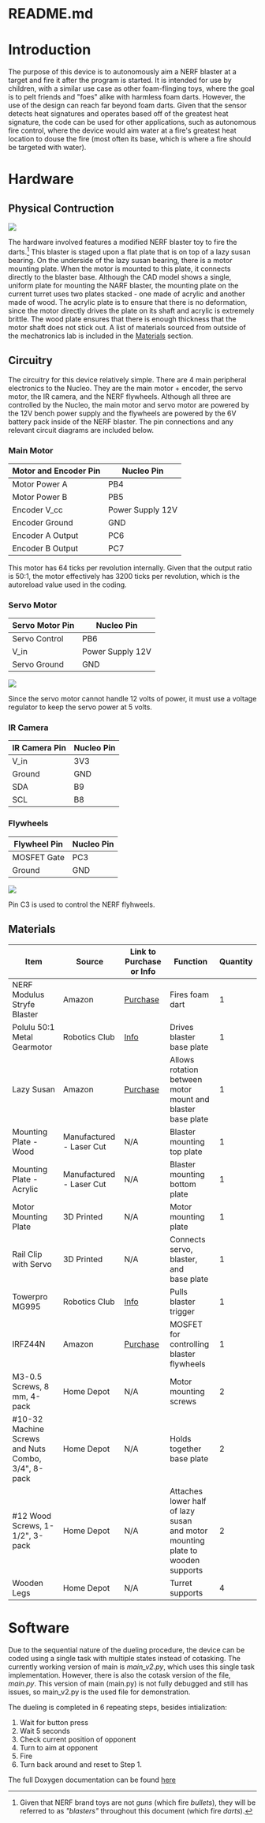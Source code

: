 README.md
=========

# Introduction

The purpose of this device is to autonomously aim a NERF blaster at a target and fire it after the program is started. It is intended for use by children, with a similar use case as other foam-flinging toys, where the goal is to pelt friends and "foes" alike with harmless foam darts. However, the use of the design can reach far beyond foam darts. Given that the sensor detects heat signatures and operates based off of the greatest heat signature, the code can be used for other applications, such as autonomous fire control, where the device would aim water at a fire's greatest heat location to douse the fire (most often its base, which is where a fire should be targeted with water).

# Hardware

## Physical Contruction

![](CAD/NerfTurret.PNG)

The hardware involved features a modified NERF blaster toy to fire the darts.[^1] This blaster is staged upon a flat plate that is on top of a lazy susan bearing. On the underside of the lazy susan bearing, there is a motor mounting plate. When the motor is mounted to this plate, it connects directly to the blaster base. Although the CAD model shows a single, uniform plate for mounting the NARF blaster, the mounting plate on the current turret uses two plates stacked - one made of acrylic and another made of wood. The acrylic plate is to ensure that there is no deformation, since the motor directly drives the plate on its shaft and acrylic is extremely brittle. The wood plate ensures that there is enough thickness that the motor shaft does not stick out. A list of materials sourced from outside of the mechatronics lab is included in the [Materials](#materials) section.

[^1]: Given that NERF brand toys are not *guns* (which fire *bullets*), they will be referred to as *"blasters"* throughout this document (which fire *darts*).

## Circuitry

The circuitry for this device relatively simple. There are 4 main peripheral electronics to the Nucleo. They are the main motor + encoder, the servo motor, the IR camera, and the NERF flywheels. Although all three are controlled by the Nucleo, the main motor and servo motor are powered by the 12V bench power supply and the flywheels are powered by the 6V battery pack inside of the NERF blaster. The pin connections and any relevant circuit diagrams are included below.

### Main Motor

| **Motor and Encoder Pin** | **Nucleo Pin** |
|---|---|
| Motor Power A | PB4 |
| Motor Power B | PB5 |
| Encoder V_cc | Power Supply 12V |
| Encoder Ground | GND |
| Encoder A Output | PC6 |
| Encoder B Output | PC7 |

This motor has 64 ticks per revolution internally. Given that the output ratio is 50:1, the motor effectively has 3200 ticks per revolution, which is the autoreload value used in the coding.

### Servo Motor

| **Servo Motor Pin** | **Nucleo Pin** |
|---|---|
| Servo Control | PB6 |
| V_in | Power Supply 12V |
| Servo Ground | GND |

![](<circuit diagrams/Servo Control.jpg>)

Since the servo motor cannot handle 12 volts of power, it must use a voltage regulator to keep the servo power at 5 volts.

### IR Camera

| **IR Camera Pin** | **Nucleo Pin** |
|---|---|
| V_in | 3V3 |
| Ground | GND |
| SDA | B9 |
| SCL | B8 |

### Flywheels

| **Flywheel Pin** | **Nucleo Pin** |
|---|---|
| MOSFET Gate | PC3 |
| Ground | GND |

![](<circuit diagrams/Flywheel Control.png>)

Pin C3 is used to control the NERF flyhweels.

## Materials

| **Item** | **Source** | **Link to Purchase or Info** | **Function** | **Quantity** |
|---|---|---|---|---|
| NERF Modulus Stryfe Blaster | Amazon | [Purchase](https://www.amazon.com/NERF-Motorized-Extension-Official-Exclusive/dp/B06XWF6NYW) | Fires foam dart | 1 |
| Polulu 50:1 Metal Gearmotor  | Robotics Club | [Info](https://www.pololu.com/product/4753/specs) | Drives blaster base plate | 1 |
| Lazy Susan  | Amazon | [Purchase](https://www.amazon.com/Turntable-bearing-rotating-cabinet-profile/dp/B08N52SVXF/ref=sr_1_5?crid=QEYA1NV8CA09&dib=eyJ2IjoiMSJ9.CMWjk2w-krsiL7peqCRVGm3W2gQaMjQGNbthVwyHQjTypNlGZs2VOZTHS3H_GIFq6Xziwl5j5dOtYv1_zar56G5uAWkpMtW1MNDaYM-67PEwL6wPoq9B0EWuAzYmD0b71HVDyV94N078vdZwfOOz1iGUHZBz31XryJTImlymTNS0DIW9eimfh2QxxdsWvfzapHUppExcQjaQf11oqseodX1cS_x_K5a1A84BwVE8K-Xo-ouSw5b62tj3LhWTRxUQgLhotKcvI61DQ2U9M_M4VuD9idzFSWsJsD2yY3MAz6A.tn3RYjO4Nj1wbqpFDI-VxyI9_y5sIj3FluF1KYcRKC4&dib_tag=se&keywords=lazy%2Bsusan%2Bbearing&qid=1710824558&sprefix=lazy%2Bsusan%2Bbearin%2Caps%2C155&sr=8-5&th=1) | Allows rotation between <br>motor mount and blaster base plate | 1 |
| Mounting Plate - Wood | Manufactured - Laser Cut | N/A | Blaster mounting top plate | 1 |
| Mounting Plate - Acrylic | Manufactured - Laser Cut | N/A | Blaster mounting bottom plate | 1 |
| Motor Mounting Plate | 3D Printed | N/A | Motor mounting plate | 1 |
| Rail Clip with Servo  | 3D Printed | N/A | Connects servo, blaster, and <br>base plate | 1 |
| Towerpro MG995 | Robotics Club | [Info](https://servodatabase.com/servo/towerpro/mg995) | Pulls blaster trigger | 1 |
| IRFZ44N | Amazon | [Purchase](https://www.amazon.com/dp/B07MW1N4Q5?psc=1&ref=ppx_yo2ov_dt_b_product_details) | MOSFET for controlling blaster<br>flywheels | 1 |
| M3-0.5 Screws, 8 mm, 4-pack | Home Depot | N/A | Motor mounting screws | 2 |
| #10-32 Machine Screws and Nuts Combo,<br>3/4", 8-pack | Home Depot | N/A | Holds together base plate | 2 |
| #12 Wood Screws, 1-1/2", 3-pack | Home Depot | N/A | Attaches lower half of lazy susan<br>and motor mounting plate to wooden<br>supports | 2 |
| Wooden Legs | Home Depot | N/A | Turret supports | 4 |

# Software

Due to the sequential nature of the dueling procedure, the device can be coded using a single task with multiple states instead of cotasking. The currently working version of main is *main_v2.py*, which uses this single task implementation. However, there is also the cotask version of the file, *main.py*. This version of main (main.py) is not fully debugged and still has issues, so main_v2.py is the used file for demonstration.

The dueling is completed in 6 repeating steps, besides intialization:

1. Wait for button press
2. Wait 5 seconds
3. Check current position of opponent
4. Turn to aim at opponent
5. Fire
6. Turn back around and reset to Step 1.

The full Doxygen documentation can be found [here](https://ndavis26.github.io/ME-405-Term-Proj/)

